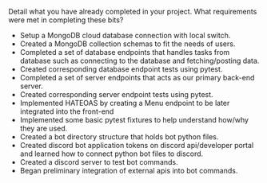 Detail what you have already completed in your project. What requirements were met in completing these bits?

- Setup a MongoDB cloud database connection with local switch.
- Created a MongoDB collection schemas to fit the needs of users.
- Completed a set of database endpoints that handles tasks from database such as connecting to the database and fetching/posting data.
- Created corresponding database endpoint tests using pytest. 
- Completed a set of server endpoints that acts as our primary back-end server.
- Created corresponding server endpoint tests using pytest.
- Implemented HATEOAS by creating a Menu endpoint to be later integrated into the front-end
- Implemented some basic pytest fixtures to help understand how/why they are used.
- Created a bot directory structure that holds bot python files.
- Created discord bot application tokens on discord api/developer portal and learned how to connect python bot files to discord.
- Created a discord server to test bot commands.
- Began preliminary integration of external apis into bot commands.
